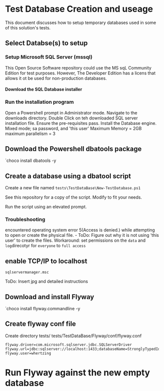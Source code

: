 # Test Database Creation and useage

This document discusses how to setup temporary databases used in some of this solution's tests.

## Select Databse(s) to setup

### Setup Microsoft SQL Server (mssql)

This Open Source Software repository could use the MS sqL Community Edition for test purposes. However, The Developer Edition has a licens that allows it ot be used for non-production databases.

#### Download the SQL Database installer

### Run the installation program

Open a Powershell prompt in Administrator mode. Navigate to the downloads directory. Double Click on teh downloaded SQL server installation file. Ensure the pre-requisites pass. Install the Database engine.
Mixed mode; sa password, and 'this user'
Maximum Memory = 2GB
maximum parallelism = 3

## Download the Powershell dbatools package

`choco install dbatools -y

## Create a database using a dbatool script

Create a new file named `tests\TestDataBase\New-TestDatabase.ps1`

See this repository for a copy of the script. Modify to fit your needs.

Run the script using an elevated prompt.

### Troubleshooting

 encountered operating system error 5(Access is denied.) while attempting to open or create the physical file. - ToDo: Figure out why it is not using 'this user' to create the files. Workaround: set permissions on the `data` and `log`direcotyr for `everyone` to `full access`

## enable TCP/IP to localhost

`sqlservermanager.msc`

ToDo: Insert jpg and detailed instructions

## Download and install Flyway

`choco install flyway.commandline -y

## Create flyway conf file

Create directory tests/
tests/TestDataBase/Flyway/conf/flyway.conf

```text
flyway.driver=com.microsoft.sqlserver.jdbc.SQLServerDriver
flyway.url=jdbc:sqlserver://localhost:1433;databaseName=StronglyTypedIdTestDatabase;integratedSecurity=true
flyway.user=whertzing
```

# Run Flyway against the new empty database




